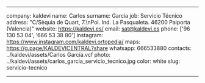 ---

company: kaldevi
name: Carlos
surname: García
job: Servicio Técnico
address: "C/Sèquia de Quart, 7.\nPol. Ind. La Pasqualeta. 46200 Paiporta (Valencia)"
website: https://kaldevi.es/
email: sat@kaldevi.es
phone: ['96 130 53 04', '666 53 38 80']
instagram: https://www.instagram.com/kaldevi.ortopedia/
maps: https://g.page/KALDEVICENTRAL?share
whatsapp: 666533880
contacts: ../kaldevi/assets/Carlos García.vcf
photo: ../kaldevi/assets/carlos_garcia_servicio_tecnico.jpg
color: white
slug: servicio-tecnico

---